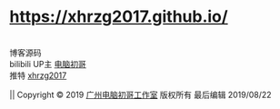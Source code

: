 # https://xhrzg2017.github.io/
<br>博客源码</br>
bilibili UP主 <a href="https://space.bilibili.com/231019106/" target="_blank" title="电脑初哥">电脑初哥</a>
<br>
推特 <a href="https://twitter.com/xhrzg2017" target="_blank" title="xhrzg2017">xhrzg2017</a>

|| Copyright &copy; 2019 <a href="https://xhrzg2017.github.io/" target="_blank" title="广州电脑初哥工作室">广州电脑初哥工作室</a> 版权所有 最后编辑 2019/08/22
